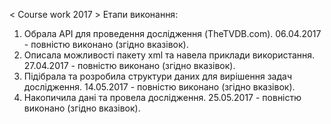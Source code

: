 < Course work 2017 >
Етапи виконання:
1.  Обрала API для проведення дослідження (TheTVDB.com).
    06.04.2017 - повністю виконано (згідно вказівок).
2.  Описала можливості пакету xml та навела приклади використання.
    27.04.2017 - повністю виконано (згідно вказівок).
3.  Підібрала та розробила структури даних для вирішення задач дослідження.
    14.05.2017 - повністю виконано (згідно вказівок).
4.  Накопичила дані та провела дослідження.
    25.05.2017 - повністю виконано (згідно вказівок).